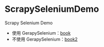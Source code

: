 # ScrapySeleniumDemo

Scrapy Selenium Demo

- 使用 GerapySelenium：[book](./scrapyseleniumdemo/spiders/book.py)
- 不使用 GerapySelenium：[book2](./scrapyseleniumdemo/spiders/book2.py)
